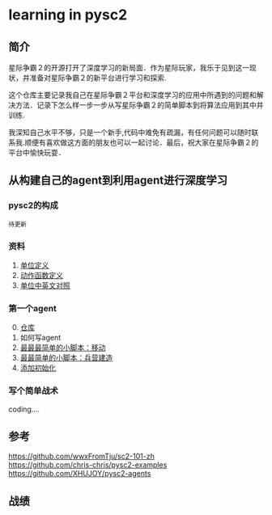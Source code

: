 # learning in pysc2
## 简介
星际争霸２的开源打开了深度学习的新局面．作为星际玩家，我乐于见到这一现状，并准备对星际争霸２的新平台进行学习和探索.  
  
这个仓库主要记录我自己在星际争霸２平台和深度学习的应用中所遇到的问题和解决方法．记录下怎么样一步一步从写星际争霸２的简单脚本到将算法应用到其中并训练.  
  
我深知自己水平不够，只是一个新手,代码中难免有疏漏，有任何问题可以随时联系我.顺便有喜欢做这方面的朋友也可以一起讨论．最后，祝大家在星际争霸２的平台中愉快玩耍．
## 从构建自己的agent到利用agent进行深度学习
### pysc2的构成
    待更新
### 资料
   1. [单位定义](https://github.com/GuoZoneDUT/sc2/blob/master/data/define_unit.txt)
   2. [动作函数定义](https://github.com/GuoZoneDUT/sc2/blob/master/data/define_functions.txt)
   3. [单位中英文对照](https://github.com/GuoZoneDUT/sc2/blob/master/data/translate.txt)
### 第一个agent
   0. [仓库](https://github.com/GuoZoneDUT/sc2/tree/master/build_first_agent)
   1. 如何写agent
   2. [最最最简单的小脚本：移动](https://github.com/GuoZoneDUT/sc2/blob/master/build_first_agent/move.py)
   3. [最最简单的小脚本：兵营建造](https://github.com/GuoZoneDUT/sc2/blob/master/build_first_agent/build.py)
   4. [添加初始化](https://github.com/GuoZoneDUT/sc2/blob/master/build_first_agent/build_init.py)
### 写个简单战术
coding....
## 参考
https://github.com/wwxFromTju/sc2-101-zh  
https://github.com/chris-chris/pysc2-examples  
https://github.com/XHUJOY/pysc2-agents
## 战绩
